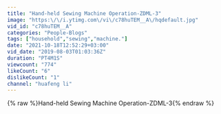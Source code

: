 ```yaml
---
title: "Hand-held Sewing Machine Operation-ZDML-3"
image: "https:\/\/i.ytimg.com\/vi\/c78huTEM__A\/hqdefault.jpg"
vid_id: "c78huTEM__A"
categories: "People-Blogs"
tags: ["household","sewing","machine."]
date: "2021-10-18T12:52:29+03:00"
vid_date: "2019-08-03T01:03:36Z"
duration: "PT4M1S"
viewcount: "774"
likeCount: "6"
dislikeCount: "1"
channel: "huafeng li"
---
```

{% raw %}Hand-held Sewing Machine Operation-ZDML-3{% endraw %}

